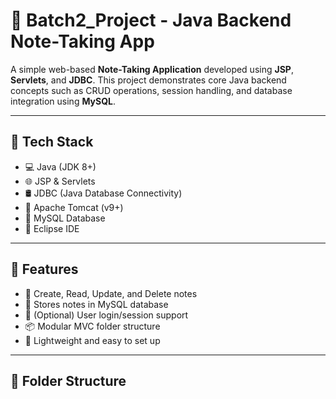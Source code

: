 # 📘 Batch2_Project - Java Backend Note-Taking App

A simple web-based **Note-Taking Application** developed using **JSP**, **Servlets**, and **JDBC**. This project demonstrates core Java backend concepts such as CRUD operations, session handling, and database integration using **MySQL**.

---

## 🔧 Tech Stack

- 💻 Java (JDK 8+)
- 🌐 JSP & Servlets
- 🛢️ JDBC (Java Database Connectivity)
- 🧰 Apache Tomcat (v9+)
- 🐬 MySQL Database
- 🧠 Eclipse IDE

---

## 🚀 Features

- 📝 Create, Read, Update, and Delete notes
- 📁 Stores notes in MySQL database
- 🔐 (Optional) User login/session support
- 📦 Modular MVC folder structure
- 🎯 Lightweight and easy to set up

---

## 📂 Folder Structure

